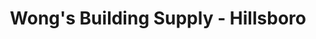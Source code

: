 ---
title: "Wong's Building Supply - Hillsboro"
url: /hillsboro/wongs-building-supply-hillsboro/
shop: kitchen
---